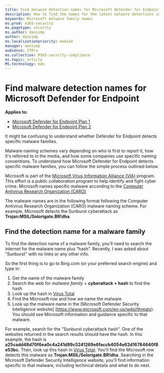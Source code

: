 ```yaml
---
title: Find malware detection names for Microsoft Defender for Endpoint 
description: How to find the names for the latest malware detections in Defender for Endpoint
keywords: Microsoft malware family names
ms.prod: m365-security
ms.pagetype: security
ms.author: dansimp
author: dansimp
ms.localizationpriority: medium
manager: dansimp
audience: ITPro
ms.collection: M365-security-compliance
ms.topic: article
MS.technology: mde
---
```


# Find malware detection names for Microsoft Defender for Endpoint 

**Applies to:**
- [Microsoft Defender for Endpoint Plan 1](https://go.microsoft.com/fwlink/?linkid=2154037)
- [Microsoft Defender for Endpoint Plan 2](https://go.microsoft.com/fwlink/?linkid=2154037)

It might be confusing to understand whether Defender for Endpoint detects specific malware families.

Malware naming schemes vary depending on who is first to report it, how it's referred to in the media, and how some companies use specific naming conventions. To understand how Microsoft Defender for Endpoint detects specific malware families, you can follow the simple process outlined below. 

Microsoft is part of the [Microsoft Virus Information Alliance (VIA)](/windows/security/threat-protection/intelligence/virus-information-alliance-criteria.md) program. This effort is a public collaboration program to help identify and fight cyber crime. Microsoft names specific malware according to the [Computer Antivirus Research Organization (CARO)](/windows/security/threat-protection/intelligence/malware-naming.md)

The malware names are in the following format following the Computer Antivirus Research Organization (CARO) malware naming scheme. For example, Microsoft detects the Sunburst cyberattack as **Trojan:MSIL/Solorigate.BR!dha**.

## Find the detection name for a malware family

To find the detection name of a malware family, you'll need to search the internet for the malware name plus "hash".
Recently, I was asked about “Sunburst” with no links or any other info.

So the first thing is to go to Bing.com (or your preferred search engine) and type in:

1. Get the name of the malware family
2. Search the web for *malware family* + **cyberattack + hash** to find the hash
3. Look up the hash in [Virus Total](https://www.virustotal.com/)
4. Find the Microsoft row and how we name the malware
5. Look up the malware name in the [Microsoft Defender Security Intelligence website] (https://www.microsoft.com/en-us/wdsi/threats). You should see Microsoft information and guidance specific to that malware.

For example, search for the "Sunburst cyberattack hash". One of the websites returned in the search results should have the hash. In this example, the hash is **a25cadd48d70f6ea0c4a241d99c5241269e6faccb4054e62d16784640f8e53bc**. Then, look up this hash in [Virus Total](https://www.virustotal.com/). You'll find the Microsoft row detects this malware as **Trojan:MSIL/Solorigate.BR!dha**. Searching in the Microsoft Defender Security Intelligence website, you'll find information specific to that malware, including techincal details and what to do next. 